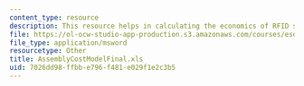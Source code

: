 ```yaml
---
content_type: resource
description: This resource helps in calculating the economics of RFID systems.
file: https://ol-ocw-studio-app-production.s3.amazonaws.com/courses/esd-290-special-topics-in-supply-chain-management-spring-2005/7026dd98ffbbe796f481e029f1e2c3b5_AssemblyCostModelFinal.xls
file_type: application/msword
resourcetype: Other
title: AssemblyCostModelFinal.xls
uid: 7026dd98-ffbb-e796-f481-e029f1e2c3b5
---
```


